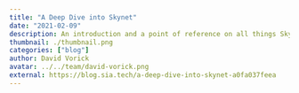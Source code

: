 ```yaml
---
title: "A Deep Dive into Skynet"
date: "2021-02-09"
description: An introduction and a point of reference on all things Skynet. Intended for all audiences & each section has been written to be…
thumbnail: ./thumbnail.png
categories: ["blog"]
author: David Vorick
avatar: ../../team/david-vorick.png
external: https://blog.sia.tech/a-deep-dive-into-skynet-a0fa037feea
---
```

